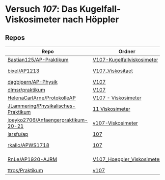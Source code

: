 # Versuch *107*: Das Kugelfall-Viskosimeter nach Höppler

## Repos

|                                       Repo                                       |                                                    Ordner                                                     |                                                                                                                                                PDFs                                                                                                                                                 |
|----------------------------------------------------------------------------------|---------------------------------------------------------------------------------------------------------------|-----------------------------------------------------------------------------------------------------------------------------------------------------------------------------------------------------------------------------------------------------------------------------------------------------|
|[Bastian125/AP-Praktikum](../repo/Bastian125/AP-Praktikum)                        |[V107-Kugelfallviskosimeter](https://github.com/Bastian125/AP-Praktikum/tree/master/V107-Kugelfallviskosimeter)|–                                                                                                                                                                                                                                                                                                    |
|[bixel/AP1213](../repo/bixel/AP1213)                                              |[V107_Viskositaet](https://github.com/bixel/AP1213/tree/master/V107_Viskositaet)                               |[00_protokoll.pdf](https://docs.google.com/viewer?url=https://raw.githubusercontent.com/bixel/AP1213/master/V107_Viskositaet/00_protokoll.pdf)<br/>[anleitung_V107.pdf](https://docs.google.com/viewer?url=https://raw.githubusercontent.com/bixel/AP1213/master/V107_Viskositaet/anleitung_V107.pdf)|
|[dagbjoern/AP-Physik](../repo/dagbjoern/AP-Physik)                                |[V107](https://github.com/dagbjoern/AP-Physik/tree/master/V107)                                                |[main.pdf](https://docs.google.com/viewer?url=https://raw.githubusercontent.com/dagbjoern/AP-Physik/master/V107/main.pdf)                                                                                                                                                                            |
|[dlmsr/praktikum](../repo/dlmsr/praktikum)                                        |[V107](https://github.com/dlmsr/praktikum/tree/master/V107)                                                    |–                                                                                                                                                                                                                                                                                                    |
|[HelenaCarlArne/ProtokolleAP](../repo/HelenaCarlArne/ProtokolleAP)                |[V107 - Viskosimeter](https://github.com/HelenaCarlArne/ProtokolleAP/tree/master/V107%20-%20Viskosimeter)      |–                                                                                                                                                                                                                                                                                                    |
|[JLammering/Physikalisches-Praktikum](../repo/JLammering/Physikalisches-Praktikum)|[11 Viskosimeter](https://github.com/JLammering/Physikalisches-Praktikum/tree/master/11%20Viskosimeter)        |[main.pdf](https://docs.google.com/viewer?url=https://raw.githubusercontent.com/NicoWeio/awesome-ap-pdfs/main/JLammering%E2%88%95Physikalisches-Praktikum/107/main.pdf) \*                                                                                                                           |
|[joeyko2706/Anfaengerpraktikum-20-21](../repo/joeyko2706/Anfaengerpraktikum-20-21)|[v107-Viskosimeter](https://github.com/joeyko2706/Anfaengerpraktikum-20-21/tree/main/v107-Viskosimeter)        |[v107.pdf](https://docs.google.com/viewer?url=https://raw.githubusercontent.com/joeyko2706/Anfaengerpraktikum-20-21/main/Protokolle/v107.pdf)                                                                                                                                                        |
|[larsfu/ap](../repo/larsfu/ap)                                                    |[107](https://github.com/larsfu/ap/tree/master/107)                                                            |–                                                                                                                                                                                                                                                                                                    |
|[rkallo/APWS1718](../repo/rkallo/APWS1718)                                        |[107](https://github.com/rkallo/APWS1718/tree/master/107)                                                      |[main.pdf](https://docs.google.com/viewer?url=https://raw.githubusercontent.com/rkallo/APWS1718/master/107/main.pdf)<br/>[V107.pdf](https://docs.google.com/viewer?url=https://raw.githubusercontent.com/rkallo/APWS1718/master/107/V107.pdf)                                                        |
|[RnLe/AP1920-AJRM](../repo/RnLe/AP1920-AJRM)                                      |[V107_Hoeppler_Viskosimeter](https://github.com/RnLe/AP1920-AJRM/tree/master/V107_Hoeppler_Viskosimeter)       |[V107 Höppler Viskosimeter.pdf](https://docs.google.com/viewer?url=https://raw.githubusercontent.com/RnLe/AP1920-AJRM/master/V107_Hoeppler_Viskosimeter/V107%20H%C3%B6ppler%20Viskosimeter.pdf)                                                                                                      |
|[ttros/Praktikum](../repo/ttros/Praktikum)                                        |[v107](https://github.com/ttros/Praktikum/tree/main/Protokolle/v107)                                           |–                                                                                                                                                                                                                                                                                                    |
